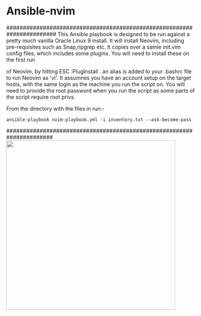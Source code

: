 # Ansible-nvim
#######################################################################
This Ansible playbook is designed to be run against a pretty much vanilla
Oracle Linux 9 install. It will install Neovim, including pre-requisites
such as Snap,ripgrep etc. It copies over a samle init.vim config files,
which includes some plugins. You will need to install these on the first run

of Neovim, by hitting ESC :PlugInstall .
an alias is added to your .bashrc file to run Neovim as 'vi'.
It assumnes you have an account setup on the target hosts, with the same
login as the machine you run the script on. You will need to provide the
root password when you run the script as some parts of the script require
root privs.
  
 
From the directory with the files in run:-

`ansible-playbook nvim-playbook.yml -i inventory.txt --ask-become-pass `

######################################################################
<img src="https://raw.githubusercontent.com/mcdent/Ansible-nvim-repo/edit/main/screenshot1.jpg" height="450">
